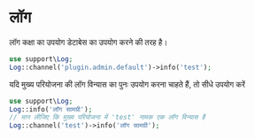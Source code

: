 # लॉग
लॉग कक्षा का उपयोग डेटाबेस का उपयोग करने की तरह है।
```php
use support\Log;
Log::channel('plugin.admin.default')->info('test');
```

यदि मुख्य परियोजना की लॉग विन्यास का पुनः उपयोग करना चाहते हैं, तो सीधे उपयोग करें
```php
use support\Log;
Log::info('लॉग सामग्री');
// मान लीजिए कि मुख्य परियोजना में 'test' नामक एक लॉग विन्यास है
Log::channel('test')->info('लॉग सामग्री');
```
